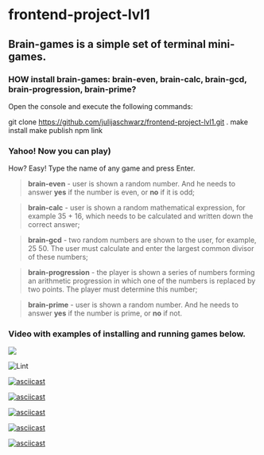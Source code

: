 # frontend-project-lvl1

## Brain-games is a simple set of terminal mini-games.

### HOW install brain-games: brain-even, brain-calc, brain-gcd, brain-progression, brain-prime?

Open the console and execute the following commands:

git clone https://github.com/julijaschwarz/frontend-project-lvl1.git .
make install
make publish
npm link

### Yahoo! Now you can play)

How? Easy!
Type the name of any game and press Enter.

> **brain-even** - user is shown a random number. And he needs to answer **yes** if the number is even, or **no** if it is odd;

> **brain-calс** - user is shown a random mathematical expression, for example 35 + 16, which needs to be calculated and written down the correct answer;

> **brain-gcd** - two random numbers are shown to the user, for example, 25 50. The user must calculate and enter the largest common divisor of these numbers;

> **brain-progression** - the player is shown a series of numbers forming an arithmetic progression in which one of the numbers is replaced by two points. The player must determine this number;

> **brain-prime** - user is shown a random number. And he needs to answer **yes** if the number is prime, or **no** if not.

### Video with examples of installing and running games below.


<a href="https://codeclimate.com/github/julijaschwarz/frontend-project-lvl1/maintainability"><img src="https://api.codeclimate.com/v1/badges/3c260d4b1e56da011840/maintainability" /></a>

![Lint](https://github.com/julijaschwarz/frontend-project-lvl1/workflows/Lint/badge.svg?branch=master)

[![asciicast](https://asciinema.org/a/fJX4Cso45aW6UFv1a4nJoQIiy.svg)](https://asciinema.org/a/fJX4Cso45aW6UFv1a4nJoQIiy)

[![asciicast](https://asciinema.org/a/S2KEkwRFngx5PyWMcDZ069dg5.svg)](https://asciinema.org/a/S2KEkwRFngx5PyWMcDZ069dg5)

[![asciicast](https://asciinema.org/a/4gEv82bOr56hUm4TFgDltIT9P.svg)](https://asciinema.org/a/4gEv82bOr56hUm4TFgDltIT9P)

[![asciicast](https://asciinema.org/a/b1cclrAaNRQgblwsl9lMcNgDJ.svg)](https://asciinema.org/a/b1cclrAaNRQgblwsl9lMcNgDJ)

[![asciicast](https://asciinema.org/a/ZOez5X2uEzuWdcTGyuLNl2M7v.svg)](https://asciinema.org/a/ZOez5X2uEzuWdcTGyuLNl2M7v)